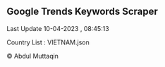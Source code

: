 

## Google Trends Keywords Scraper 
 
Last Update 10-04-2023 , 08:45:13

Country List :
VIETNAM.json



© Abdul Muttaqin 
